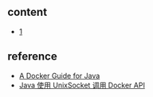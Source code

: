 ## content

- [1]()

## reference

- [A Docker Guide for Java](https://www.baeldung.com/docker-java-api)
- [Java 使用 UnixSocket 调用 Docker API](https://www.jianshu.com/p/b3be34eb1ac6)
